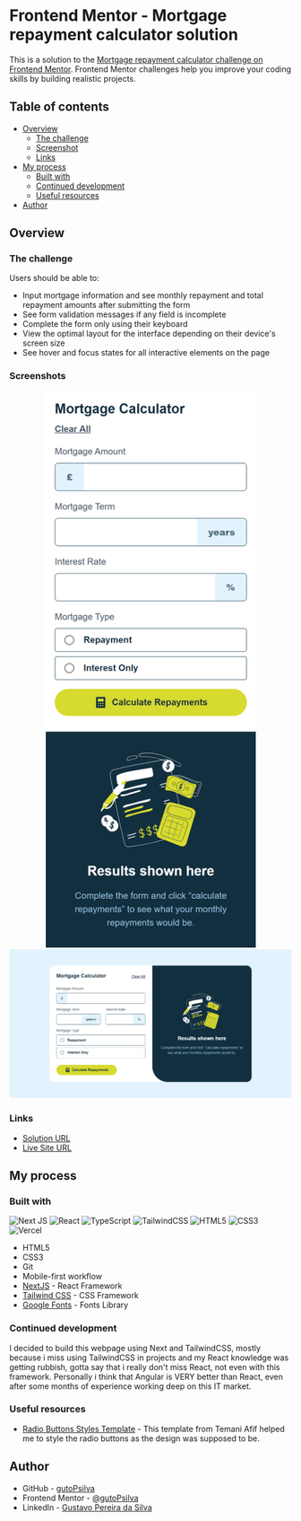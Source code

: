 # Frontend Mentor - Mortgage repayment calculator solution

This is a solution to the [Mortgage repayment calculator challenge on Frontend Mentor](https://www.frontendmentor.io/challenges/mortgage-repayment-calculator-Galx1LXK73). Frontend Mentor challenges help you improve your coding skills by building realistic projects. 

## Table of contents

- [Overview](#overview)
  - [The challenge](#the-challenge)
  - [Screenshot](#screenshot)
  - [Links](#links)
- [My process](#my-process)
  - [Built with](#built-with)
  - [Continued development](#continued-development)
  - [Useful resources](#useful-resources)
- [Author](#author)


## Overview

### The challenge

Users should be able to:

- Input mortgage information and see monthly repayment and total repayment amounts after submitting the form
- See form validation messages if any field is incomplete
- Complete the form only using their keyboard
- View the optimal layout for the interface depending on their device's screen size
- See hover and focus states for all interactive elements on the page

### Screenshots

<div align="center">
  <img width="375px" src="./assets/screenshots/mobile.png" alt="mobile screenshot">
  <img src="./assets/screenshots/desktop.png" alt="desktop screenshot">
</div>

### Links

- [Solution URL](https://github.com/gutoPsilva/Frontend-Mentor/tree/main/024.%20mortgage-repayment-calculator-main)
- [Live Site URL](https://gutopsilva-mortgage.vercel.app)

## My process

### Built with

![Next JS](https://img.shields.io/badge/Next-black?style=for-the-badge&logo=next.js&logoColor=white)
![React](https://img.shields.io/badge/react-%2320232a.svg?style=for-the-badge&logo=react&logoColor=%2361DAFB)
![TypeScript](https://img.shields.io/badge/typescript-%23007ACC.svg?style=for-the-badge&logo=typescript&logoColor=white)
![TailwindCSS](https://img.shields.io/badge/tailwindcss-%2338B2AC.svg?style=for-the-badge&logo=tailwind-css&logoColor=white)
![HTML5](https://img.shields.io/badge/html5-%23E34F26.svg?style=for-the-badge&logo=html5&logoColor=white)
![CSS3](https://img.shields.io/badge/css3-%231572B6.svg?style=for-the-badge&logo=css3&logoColor=white)
![Vercel](https://img.shields.io/badge/vercel-%23000000.svg?style=for-the-badge&logo=vercel&logoColor=white)

- HTML5
- CSS3
- Git
- Mobile-first workflow
- [NextJS](https://nextjs.org) - React Framework
- [Tailwind CSS](https://tailwindcss.com/) - CSS Framework
- [Google Fonts](https://fonts.google.com/) - Fonts Library

### Continued development

I decided to build this webpage using Next and TailwindCSS, mostly because i miss using TailwindCSS in projects and my React knowledge was getting rubbish, gotta say that i really don't miss React, not even with this framework. Personally i think that Angular is VERY better than React, even after some months of experience working deep on this IT market.

### Useful resources

- [Radio Buttons Styles Template](https://codepen.io/t_afif/pen/zYpLpGX) - This template from Temani Afif helped me to style the radio buttons as the design was supposed to be.

## Author

- GitHub - [gutoPsilva](https://github.com/gutoPsilva)
- Frontend Mentor - [@gutoPsilva](https://www.frontendmentor.io/profile/gutoPsilva)
- LinkedIn - [Gustavo Pereira da Silva](https://www.linkedin.com/in/gustavo-pereira-da-silva-b5b684247/)